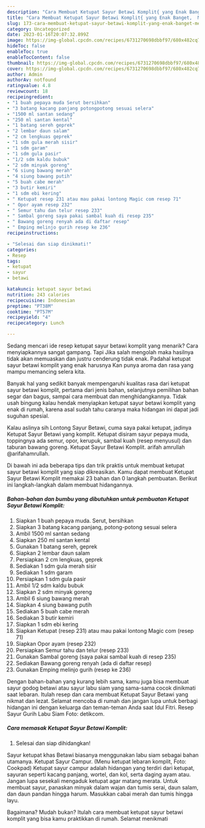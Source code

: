 ```yaml
---
description: "Cara Membuat Ketupat Sayur Betawi Komplit{ yang Enak Banget,  Menu Buat lebaran"
title: "Cara Membuat Ketupat Sayur Betawi Komplit{ yang Enak Banget,  Menu Buat lebaran"
slug: 173-cara-membuat-ketupat-sayur-betawi-komplit-yang-enak-banget-menu-buat-lebaran
category: Uncategorized
date: 2023-01-16T20:07:32.899Z
image: https://img-global.cpcdn.com/recipes/6731270698dbbf97/680x482cq70/ketupat-sayur-betawi-komplit-foto-resep-utama.jpg
hideToc: false
enableToc: true
enableTocContent: false
thumbnail: https://img-global.cpcdn.com/recipes/6731270698dbbf97/680x482cq70/ketupat-sayur-betawi-komplit-foto-resep-utama.jpg
cover: https://img-global.cpcdn.com/recipes/6731270698dbbf97/680x482cq70/ketupat-sayur-betawi-komplit-foto-resep-utama.jpg
author: Admin
authorAv: notfound
ratingvalue: 4.8
reviewcount: 18
recipeingredient:
- "1 buah pepaya muda Serut bersihkan"
- "3 batang kacang panjang potongpotong sesuai selera"
- "1500 ml santan sedang"
- "250 ml santan kental"
- "1 batang sereh geprek"
- "2 lembar daun salam"
- "2 cm lengkuas geprek"
- "1 sdm gula merah sisir"
- "1 sdm garam"
- "1 sdm gula pasir"
- "1/2 sdm kaldu bubuk"
- "2 sdm minyak goreng"
- "6 siung bawang merah"
- "4 siung bawang putih"
- "5 buah cabe merah"
- "3 butir kemiri"
- "1 sdm ebi kering"
- " Ketupat resep 231 atau mau pakai lontong Magic com resep 71"
- " Opor ayam resep 232"
- " Semur tahu dan telur resep 233"
- " Sambal goreng saya pakai sambal kuah di resep 235"
- " Bawang goreng renyah ada di daftar resep"
- " Emping melinjo gurih resep ke 236"
recipeinstructions:

- "Selesai dan siap dinikmati!"
categories:
- Resep
tags:
- ketupat
- sayur
- betawi

katakunci: ketupat sayur betawi 
nutrition: 243 calories
recipecuisine: Indonesian
preptime: "PT38M"
cooktime: "PT57M"
recipeyield: "4"
recipecategory: Lunch

---
```



Sedang mencari ide resep ketupat sayur betawi komplit yang menarik? Cara menyiapkannya sangat gampang. Tapi Jika salah mengolah maka hasilnya tidak akan memuaskan dan justru cenderung tidak enak. Padahal ketupat sayur betawi komplit yang enak harusnya Kan punya aroma dan rasa yang mampu memancing selera kita.


Banyak hal yang sedikit banyak mempengaruhi kualitas rasa dari ketupat sayur betawi komplit, pertama dari jenis bahan, selanjutnya pemilihan bahan segar dan bagus, sampai cara membuat dan menghidangkannya. Tidak usah bingung kalau hendak menyiapkan ketupat sayur betawi komplit yang enak di rumah, karena asal sudah tahu caranya maka hidangan ini dapat jadi suguhan spesial.

Kalau aslinya sih Lontong Sayur Betawi, cuma saya pakai ketupat, jadinya Ketupat Sayur Betawi yang komplit. Ketupat disiram sayur pepaya muda, toppingnya ada semur, opor, kerupuk, sambal kuah (resep menyusul) dan taburan bawang goreng. Ketupat Sayur Betawi Komplit. arifah amrullah @arifahamrullah.


Di bawah ini ada beberapa tips dan trik praktis untuk membuat ketupat sayur betawi komplit yang siap dikreasikan. Kamu dapat membuat Ketupat Sayur Betawi Komplit memakai 23 bahan dan 0 langkah pembuatan. Berikut ini langkah-langkah dalam membuat hidangannya.

<!--inarticleads1-->

##### Bahan-bahan dan bumbu yang dibutuhkan untuk pembuatan Ketupat Sayur Betawi Komplit:

1. Siapkan 1 buah pepaya muda. Serut, bersihkan
1. Siapkan 3 batang kacang panjang, potong-potong sesuai selera
1. Ambil 1500 ml santan sedang
1. Siapkan 250 ml santan kental
1. Gunakan 1 batang sereh, geprek
1. Siapkan 2 lembar daun salam
1. Persiapkan 2 cm lengkuas, geprek
1. Sediakan 1 sdm gula merah sisir
1. Sediakan 1 sdm garam
1. Persiapkan 1 sdm gula pasir
1. Ambil 1/2 sdm kaldu bubuk
1. Siapkan 2 sdm minyak goreng
1. Ambil 6 siung bawang merah
1. Siapkan 4 siung bawang putih
1. Sediakan 5 buah cabe merah
1. Sediakan 3 butir kemiri
1. Siapkan 1 sdm ebi kering
1. Siapkan  Ketupat (resep 231) atau mau pakai lontong Magic com (resep 71)
1. Siapkan  Opor ayam (resep 232)
1. Persiapkan  Semur tahu dan telur (resep 233)
1. Gunakan  Sambal goreng (saya pakai sambal kuah di resep 235)
1. Sediakan  Bawang goreng renyah (ada di daftar resep)
1. Gunakan  Emping melinjo gurih (resep ke 236)


Dengan bahan-bahan yang kurang lebih sama, kamu juga bisa membuat sayur godog betawi atau sayur labu siam yang sama-sama cocok dinikmati saat lebaran. Itulah resep dan cara membuat Ketupat Sayur Betawi yang nikmat dan lezat. Selamat mencoba di rumah dan jangan lupa untuk berbagi hidangan ini dengan keluarga dan teman-teman Anda saat Idul Fitri. Resep Sayur Gurih Labu Siam Foto: detikcom. 

<!--inarticleads2-->

##### Cara memasak Ketupat Sayur Betawi Komplit:


1. Selesai dan siap dihidangkan!

Sayur ketupat khas Betawi biasanya menggunakan labu siam sebagai bahan utamanya. Ketupat Sayur Campur. (Menu ketupat lebaran komplit, Foto: Cookpad) Ketupat sayur campur adalah hidangan yang terdiri dari ketupat, sayuran seperti kacang panjang, wortel, dan kol, serta daging ayam atau. Jangan lupa sesekali mengaduk ketupat agar matang merata. Untuk membuat sayur, panaskan minyak dalam wajan dan tumis serai, daun salam, dan daun pandan hingga harum. Masukkan cabai merah dan tumis hingga layu. 

Bagaimana? Mudah bukan? Itulah cara membuat ketupat sayur betawi komplit yang bisa kamu praktikkan di rumah. Selamat menikmati
